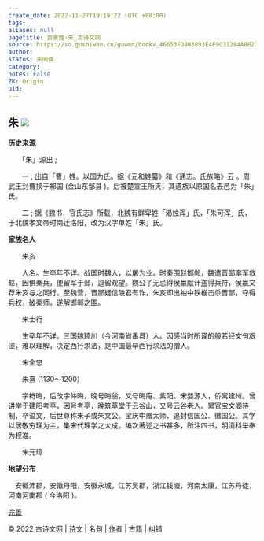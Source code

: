 ```yaml
---
create_date: 2022-11-27T19:19:22 (UTC +08:00)
tags: 
aliases: null
pagetitle: 百家姓·朱_古诗文网
source: https://so.gushiwen.cn/guwen/bookv_46653FD803893E4F9C31284A882247F9.aspx
author: 
status: 未阅读
category: 
notes: False
ZK: Origin
uid: 
---
```


## **朱** ![](https://song.gushiwen.cn/siteimg/speak-er.png)

**历史来源**

　　「朱」源出 ;

　　一 ; 出自「曹」姓。以国为氏。据《元和姓纂》和《通志。氏族略》云 。周武王封曹挟于邾国 (金山东邹县 )。后被楚宣王所灭，其遗族以原国名去邑为「朱」氏。

　　二 ; 据《魏书．官氏志》所载，北魏有鲜卑姓「渴烛浑」氏，「朱可浑」氏，于北魏孝文帝时南迁洛阳，改为汉字单姓「朱」氏。

**家族名人**

　　朱亥

　　人名。生卒年不详。战国时魏人，以屠为业。时秦围赵邯郸，魏遣晋鄙率军救赵，因惧秦兵，便留军于邺，逗留观望。魏公子无忌得侯嬴献计盗得兵符，侯嬴又荐朱亥与之同行。至魏营，晋鄙疑信陵君有诈，朱亥即出袖中铁椎击杀晋鄙，夺得兵权，破秦师，遂解邯郸之围。

　　朱士行

　　生卒年不详。三国魏颖川（今河南省禹县）人。因感当时所译的般若经文句艰涩，难以理解，决定西行求法，是中国最早西行求法的僧人。

　　朱全忠

　　朱熹 (1130～1200）

　　字符晦，后改字仲晦，晚号晦翁，又号晦庵、紫阳。宋婺源人，侨寓建州。曾讲学于建阳考亭，因号考亭，晚筑草堂于云谷山，又号云谷老人。累官宝文阁待制，卒谥文，后世尊称朱子或朱文公。宝庆中赠太师，追封信国公、徽国公。其学以居敬穷理为主，集宋代理学之大成。编次著述之书甚多，所注四书，明清科举奉为程准。

　　朱元璋

**地望分布**

　安徽沛郡，安徽丹阳，安徽永城，江苏吴郡，浙江钱塘，河南太康，江苏丹徒，河南河南郡 ( 今洛阳 )。 

[完善](https://so.gushiwen.cn/jiucuo.aspx?u=%e7%ab%a0%e8%8a%822323%e3%80%8a%e7%99%be%e5%ae%b6%e5%a7%93%c2%b7%e6%9c%b1%e3%80%8b)

© 2022 [古诗文网](https://www.gushiwen.cn/) | [诗文](https://so.gushiwen.cn/shiwens/) | [名句](https://so.gushiwen.cn/mingjus/) | [作者](https://so.gushiwen.cn/authors/) | [古籍](https://so.gushiwen.cn/guwen/) | [纠错](https://so.gushiwen.cn/jiucuo.aspx?u=)
